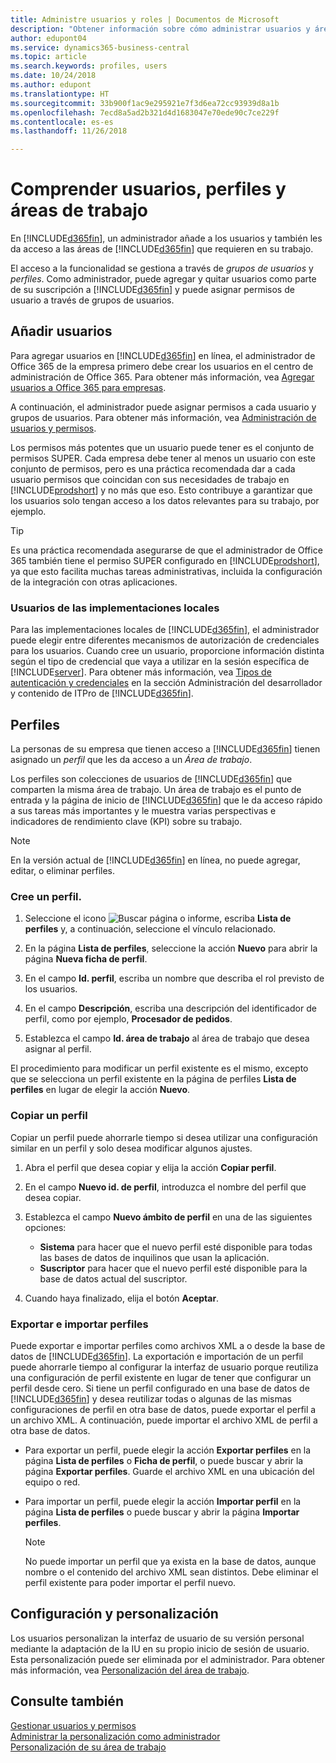 ```yaml
---
title: Administre usuarios y roles | Documentos de Microsoft
description: "Obtener información sobre cómo administrar usuarios y áreas de trabajo en Business Central."
author: edupont04
ms.service: dynamics365-business-central
ms.topic: article
ms.search.keywords: profiles, users
ms.date: 10/24/2018
ms.author: edupont
ms.translationtype: HT
ms.sourcegitcommit: 33b900f1ac9e295921e7f3d6ea72cc93939d8a1b
ms.openlocfilehash: 7ecd8a5ad2b321d4d1683047e70ede90c7ce229f
ms.contentlocale: es-es
ms.lasthandoff: 11/26/2018

---
```

# <a name="understanding-users-profiles-and-role-centers"></a>Comprender usuarios, perfiles y áreas de trabajo

En [!INCLUDE[d365fin](includes/d365fin_md.md)], un administrador añade a los usuarios y también les da acceso a las áreas de [!INCLUDE[d365fin](includes/d365fin_md.md)] que requieren en su trabajo.  

El acceso a la funcionalidad se gestiona a través de *grupos de usuarios* y *perfiles*. Como administrador, puede agregar y quitar usuarios como parte de su suscripción a [!INCLUDE[d365fin](includes/d365fin_md.md)] y puede asignar permisos de usuario a través de grupos de usuarios.  

## <a name="adding-users"></a>Añadir usuarios

Para agregar usuarios en [!INCLUDE[d365fin](includes/d365fin_md.md)] en línea, el administrador de Office 365 de la empresa primero debe crear los usuarios en el centro de administración de Office 365. Para obtener más información, vea [Agregar usuarios a Office 365 para empresas](https://aka.ms/CreateOffice365Users).

A continuación, el administrador puede asignar permisos a cada usuario y grupos de usuarios. Para obtener más información, vea [Administración de usuarios y permisos](ui-how-users-permissions.md).  

Los permisos más potentes que un usuario puede tener es el conjunto de permisos SUPER. Cada empresa debe tener al menos un usuario con este conjunto de permisos, pero es una práctica recomendada dar a cada usuario permisos que coincidan con sus necesidades de trabajo en [!INCLUDE[prodshort](includes/prodshort.md)] y no más que eso. Esto contribuye a garantizar que los usuarios solo tengan acceso a los datos relevantes para su trabajo, por ejemplo.  

> [!TIP]
> Es una práctica recomendada asegurarse de que el administrador de Office 365 también tiene el permiso SUPER configurado en [!INCLUDE[prodshort](includes/prodshort.md)], ya que esto facilita muchas tareas administrativas, incluida la configuración de la integración con otras aplicaciones.

### <a name="users-of-on-premises-deployments"></a>Usuarios de las implementaciones locales

Para las implementaciones locales de [!INCLUDE[d365fin](includes/d365fin_md.md)], el administrador puede elegir entre diferentes mecanismos de autorización de credenciales para los usuarios. Cuando cree un usuario, proporcione información distinta según el tipo de credencial que vaya a utilizar en la sesión específica de [!INCLUDE[server](includes/server.md)]. Para obtener más información, vea [Tipos de autenticación y credenciales](/dynamics365/business-central/dev-itpro/administration/users-credential-types) en la sección Administración del desarrollador y contenido de ITPro de [!INCLUDE[d365fin](includes/d365fin_md.md)].  

## <a name="profiles"></a>Perfiles

La personas de su empresa que tienen acceso a [!INCLUDE[d365fin](includes/d365fin_md.md)] tienen asignado un *perfil* que les da acceso a un *Área de trabajo*.

Los perfiles son colecciones de usuarios de [!INCLUDE[d365fin](includes/d365fin_md.md)] que comparten la misma área de trabajo. Un área de trabajo es el punto de entrada y la página de inicio de [!INCLUDE[d365fin](includes/d365fin_md.md)] que le da acceso rápido a sus tareas más importantes y le muestra varias perspectivas e indicadores de rendimiento clave (KPI) sobre su trabajo.  

> [!NOTE]  
>  En la versión actual de [!INCLUDE[d365fin](includes/d365fin_md.md)] en línea, no puede agregar, editar, o eliminar perfiles.  

### <a name="CreateProfile"></a>Cree un perfil.

1.  Seleccione el icono ![Buscar página o informe](media/ui-search/search_small.png "icono Buscar página o informe"), escriba **Lista de perfiles** y, a continuación, seleccione el vínculo relacionado.  

2.  En la página **Lista de perfiles**, seleccione la acción **Nuevo** para abrir la página **Nueva ficha de perfil**.  

3.  En el campo **Id. perfil**, escriba un nombre que describa el rol previsto de los usuarios.  

4.  En el campo **Descripción**, escriba una descripción del identificador de perfil, como por ejemplo, **Procesador de pedidos**.  

5.  Establezca el campo **Id. área de trabajo** al área de trabajo que desea asignar al perfil.  

El procedimiento para modificar un perfil existente es el mismo, excepto que se selecciona un perfil existente en la página de perfiles **Lista de perfiles** en lugar de elegir la acción **Nuevo**.  


### <a name="copy-a-profile"></a>Copiar un perfil
Copiar un perfil puede ahorrarle tiempo si desea utilizar una configuración similar en un perfil y solo desea modificar algunos ajustes.

1.  Abra el perfil que desea copiar y elija la acción **Copiar perfil**.

2.  En el campo **Nuevo id. de perfil**, introduzca el nombre del perfil que desea copiar.

3.  Establezca el campo **Nuevo ámbito de perfil** en una de las siguientes opciones:

    - **Sistema** para hacer que el nuevo perfil esté disponible para todas las bases de datos de inquilinos que usan la aplicación.
    - **Suscriptor** para hacer que el nuevo perfil esté disponible para la base de datos actual del suscriptor.
4. Cuando haya finalizado, elija el botón **Aceptar**.

### <a name="ExportImportProfile"></a>Exportar e importar perfiles

Puede exportar e importar perfiles como archivos XML a o desde la base de datos de [!INCLUDE[d365fin](includes/d365fin_md.md)]. La exportación e importación de un perfil puede ahorrarle tiempo al configurar la interfaz de usuario porque reutiliza una configuración de perfil existente en lugar de tener que configurar un perfil desde cero. Si tiene un perfil configurado en una base de datos de [!INCLUDE[d365fin](includes/d365fin_md.md)] y desea reutilizar todas o algunas de las mismas configuraciones de perfil en otra base de datos, puede exportar el perfil a un archivo XML. A continuación, puede importar el archivo XML de perfil a otra base de datos.

-   Para exportar un perfil, puede elegir la acción **Exportar perfiles** en la página **Lista de perfiles** o **Ficha de perfil**, o puede buscar y abrir la página **Exportar perfiles**. Guarde el archivo XML en una ubicación del equipo o red.

-   Para importar un perfil, puede elegir la acción **Importar perfil** en la página **Lista de perfiles** o puede buscar y abrir la página **Importar perfiles**. 

    > [!NOTE]  
    >  No puede importar un perfil que ya exista en la base de datos, aunque nombre o el contenido del archivo XML sean distintos. Debe eliminar el perfil existente para poder importar el perfil nuevo.


## <a name="configuration-and-personalization"></a>Configuración y personalización
<!--The concept of UI customization in [!INCLUDE[d365fin](includes/d365fin_md.md)] is divided in two:  

-   Configuration, performed by the administrator  

-   Personalization, performed by users  

The administrator configures the user interface for multiple users by customizing the user interface for a profile that the users are assigned to.  -->

Los usuarios personalizan la interfaz de usuario de su versión personal mediante la adaptación de la IU en su propio inicio de sesión de usuario. Esta personalización puede ser eliminada por el administrador. Para obtener más información, vea [Personalización del área de trabajo](ui-personalization-user.md).  

## <a name="see-also"></a>Consulte también  
[Gestionar usuarios y permisos](ui-how-users-permissions.md)  
[Administrar la personalización como administrador](ui-personalization-manage.md)  
[Personalización de su área de trabajo](ui-personalization-user.md)  

